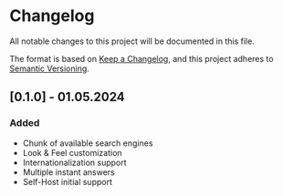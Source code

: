 # Changelog

All notable changes to this project will be documented in this file.

The format is based on [Keep a Changelog](https://keepachangelog.com/en/1.0.0/),
and this project adheres to [Semantic Versioning](https://semver.org/spec/v2.0.0.html).

## [0.1.0] - 01.05.2024

### Added

- Chunk of available search engines
- Look & Feel customization
- Internationalization support
- Multiple instant answers
- Self-Host initial support
